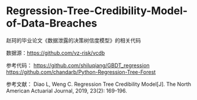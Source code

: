 # Regression-Tree-Credibility-Model-of-Data-Breaches
赵珂的毕业论文《数据泄露的决策树信度模型》的相关代码

数据源：https://github.com/vz-risk/vcdb

参考代码：
https://github.com/shiluqiang/GBDT_regression
https://github.com/chandarb/Python-Regression-Tree-Forest

参考文献：
Diao L, Weng C. Regression Tree Credibility Model[J]. 
The North American Actuarial Journal, 2019, 23(2): 169-196.
